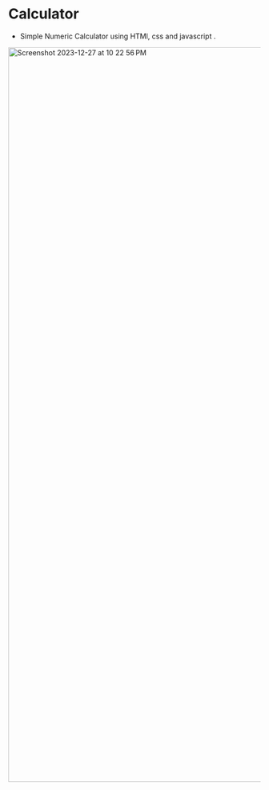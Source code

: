 # Calculator
- Simple Numeric Calculator using HTMl, css and javascript .
<img width="1467" alt="Screenshot 2023-12-27 at 10 22 56 PM" src="https://github.com/Gautam-07/Calculator/assets/150373600/3c6d5426-ab7f-4307-aac2-0966382389c3">

